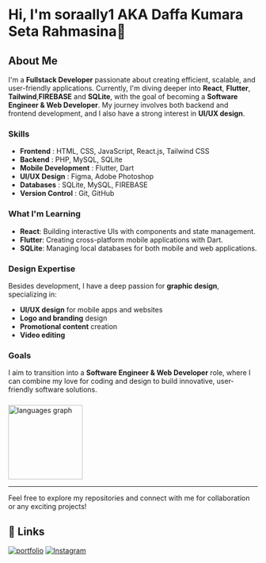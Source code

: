 # Hi, I'm soraally1 AKA Daffa Kumara Seta Rahmasina👋

## About Me

I'm a **Fullstack Developer** passionate about creating efficient, scalable, and user-friendly applications. Currently, I'm diving deeper into **React**, **Flutter**, **Tailwind**,**FIREBASE** and **SQLite**, with the goal of becoming a **Software Engineer & Web Developer**. My journey involves both backend and frontend development, and I also have a strong interest in **UI/UX design**.

### Skills

- **Frontend** : HTML, CSS, JavaScript, React.js, Tailwind CSS
- **Backend** : PHP, MySQL, SQLite
- **Mobile Development** : Flutter, Dart
- **UI/UX Design** : Figma, Adobe Photoshop
- **Databases** : SQLite, MySQL, FIREBASE
- **Version Control** : Git, GitHub

### What I'm Learning

- **React**: Building interactive UIs with components and state management.
- **Flutter**: Creating cross-platform mobile applications with Dart.
- **SQLite**: Managing local databases for both mobile and web applications.

### Design Expertise

Besides development, I have a deep passion for **graphic design**, specializing in:

- **UI/UX design** for mobile apps and websites
- **Logo and branding** design
- **Promotional content** creation
- **Video editing**

### Goals

I aim to transition into a **Software Engineer & Web Developer** role, where I can combine my love for coding and design to build innovative, user-friendly software solutions.

###

  <img src="https://github-readme-stats.vercel.app/api/top-langs?username=soraally1&locale=en&hide_title=false&layout=compact&card_width=320&langs_count=10&theme=default&hide_border=false" height="150" alt="languages graph"  />
</div>

---

Feel free to explore my repositories and connect with me for collaboration or any exciting projects!

## 🔗 Links
[![portfolio](https://img.shields.io/badge/my_portfolio-000?style=for-the-badge&logo=ko-fi&logoColor=white)](https://sorally.site/)
[![Instagram](https://img.shields.io/badge/instagram-0A66C2?style=for-the-badge&logo=instagram&logoColor=white)](https://www.instagram.com/aosor4/)


